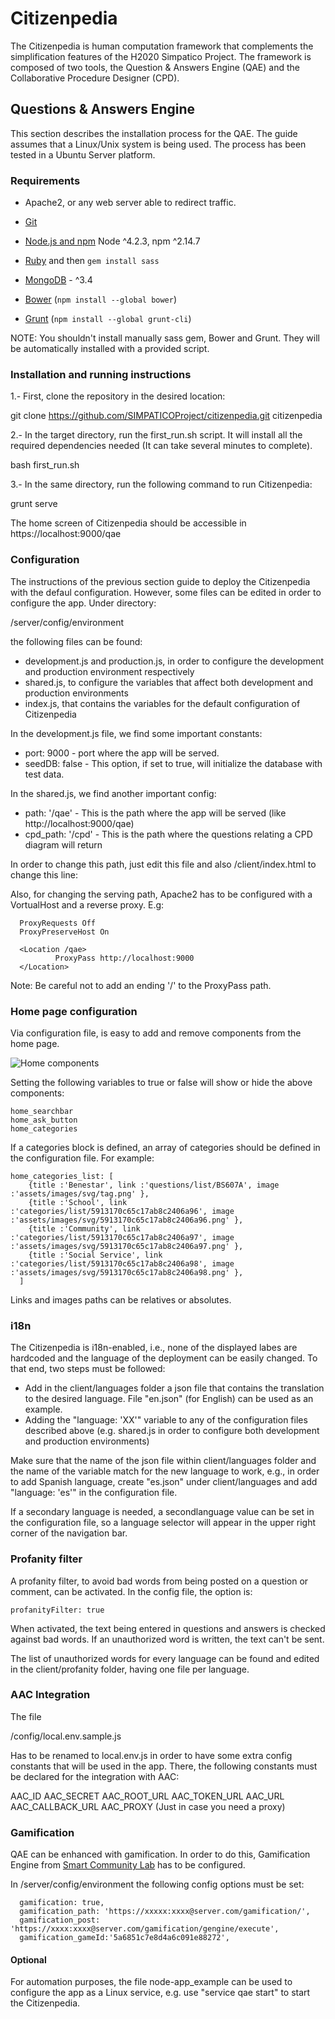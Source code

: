 # Citizenpedia

The Citizenpedia is human computation framework that complements the simplification features of the H2020 Simpatico Project.
The framework is composed of two tools, the Question & Answers Engine (QAE) and the Collaborative Procedure Designer (CPD).

## Questions & Answers Engine
This section describes the installation process for the QAE. The guide assumes that a Linux/Unix system is being used. The process has been tested in a Ubuntu Server platform.

### Requirements

- Apache2, or any web server able to redirect traffic.
- [Git](https://git-scm.com/)
- [Node.js and npm](nodejs.org) Node ^4.2.3, npm ^2.14.7
- [Ruby](https://www.ruby-lang.org) and then `gem install sass`
- [MongoDB](https://www.mongodb.org/) - ^3.4

- [Bower](bower.io) (`npm install --global bower`)
- [Grunt](http://gruntjs.com/) (`npm install --global grunt-cli`)

NOTE: You shouldn't install manually sass gem, Bower and Grunt. They will be automatically installed with a provided script.

### Installation and running instructions

1.- First, clone the repository in the desired location:

  git clone https://github.com/SIMPATICOProject/citizenpedia.git citizenpedia

2.- In the target directory, run the first_run.sh script. It will install all the required dependencies needed (It can take several minutes to complete).

  bash first_run.sh

3.- In the same directory, run the following command to run Citizenpedia:

  grunt serve

  The home screen of Citizenpedia should be accessible in https://localhost:9000/qae

### Configuration

The instructions of the previous section guide to deploy the Citizenpedia with the defaul configuration. However, some files can be edited in order to configure the app. Under directory:

  /server/config/environment

the following files can be found: 

  - development.js and production.js, in order to configure the development and production environment respectively
  - shared.js, to configure the variables that affect both development and production environments
  - index.js, that contains the variables for the default configuration of Citizenpedia 
  
In the development.js file, we find some important constants:

  - port: 9000 - port where the app will be served.
  - seedDB: false - This option, if set to true, will initialize the database with test data.

In the shared.js, we find another important config:

  - path: '/qae' - This is the path where the app will be served (like http://localhost:9000/qae)
  - cpd_path: '/cpd' - This is the path where the questions relating a CPD diagram will return

In order to change this path, just edit this file and also /client/index.html to change this line:

  <base href="/qae/">

Also, for changing the serving path, Apache2 has to be configured with a VortualHost and a reverse proxy. E.g:

```
  ProxyRequests Off
  ProxyPreserveHost On

  <Location /qae>
          ProxyPass http://localhost:9000
  </Location>
```

Note: Be careful not to add an ending '/' to the ProxyPass path.

### Home page configuration

Via configuration file, is easy to add and remove components from the home page.

![Home components](https://preview.ibb.co/gJuAnm/home_config.png)

Setting the following variables to true or false will show or hide the above components:

```
home_searchbar
home_ask_button
home_categories
```

If a categories block is defined, an array of categories should be defined in the configuration file. For example:

```
home_categories_list: [
    {title :'Benestar', link :'questions/list/BS607A', image :'assets/images/svg/tag.png' },
    {title :'School', link :'categories/list/5913170c65c17ab8c2406a96', image :'assets/images/svg/5913170c65c17ab8c2406a96.png' },
    {title :'Community', link :'categories/list/5913170c65c17ab8c2406a97', image :'assets/images/svg/5913170c65c17ab8c2406a97.png' },
    {title :'Social Service', link :'categories/list/5913170c65c17ab8c2406a98', image :'assets/images/svg/5913170c65c17ab8c2406a98.png' },
  ]
```

Links and images paths can be relatives or absolutes.


### i18n

The Citizenpedia is i18n-enabled, i.e., none of the displayed labes are hardcoded and the language of the deployment can be easily changed. To that end, two steps must be followed:

  - Add in the client/languages folder a json file that contains the translation to the desired language. File "en.json" (for English) can be used as an example.
  - Adding the "language: 'XX'" variable to any of the configuration files described above (e.g. shared.js in order to configure both development and production environments) 

Make sure that the name of the json file within client/languages folder and the name of the variable match for the new language to work, e.g., in order to add Spanish language, create "es.json" under client/languages and add "language: 'es'" in the configuration file. 

If a secondary language is needed, a secondlanguage value can be set in the configuration file, so a language selector will appear in the upper right corner of the navigation bar.

### Profanity filter

A profanity filter, to avoid bad words from being posted on a question or comment, can be activated. In the config file, the option is:

```
profanityFilter: true
```

When activated, the text being entered in questions and answers is checked against bad words. If an unauthorized word is written, the text can't be sent.

The list of unauthorized words for every language can be found and edited in the client/profanity folder, having one file per language. 


### AAC Integration

The file

/config/local.env.sample.js

Has to be renamed to local.env.js in order to have some extra config constants that will be used in the app. There, the following constants must be declared for the integration with AAC:

AAC_ID
AAC_SECRET
AAC_ROOT_URL
AAC_TOKEN_URL
AAC_URL
AAC_CALLBACK_URL
AAC_PROXY (Just in case you need a proxy)

### Gamification

QAE can be enhanced with gamification. In order to do this, Gamification Engine from [Smart Community Lab](https://github.com/smartcommunitylab/smartcampus.gamification) has to be configured.

In /server/config/environment the following config options must be set:

```
  gamification: true,
  gamification_path: 'https://xxxxx:xxxx@server.com/gamification/',
  gamification_post: 'https://xxxx:xxxx@server.com/gamification/gengine/execute',
  gamification_gameId:'5a6851c7e8d4a6c091e88272',
```


#### Optional

For automation purposes, the file node-app_example can be used to configure the app as a Linux service, e.g. use "service qae start" to start the Citizenpedia.

